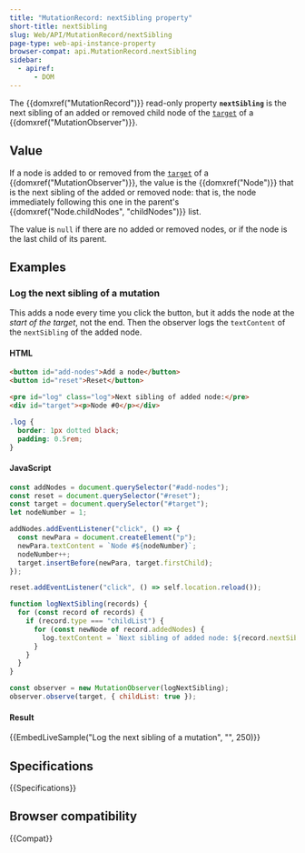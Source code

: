 ```yaml
---
title: "MutationRecord: nextSibling property"
short-title: nextSibling
slug: Web/API/MutationRecord/nextSibling
page-type: web-api-instance-property
browser-compat: api.MutationRecord.nextSibling
sidebar:
  - apiref:
      - DOM
---
```


The {{domxref("MutationRecord")}} read-only property **`nextSibling`** is the next sibling of an added or removed child node of the [`target`](/en-US/docs/Web/API/MutationRecord/target) of a {{domxref("MutationObserver")}}.

## Value

If a node is added to or removed from the [`target`](/en-US/docs/Web/API/MutationRecord/target) of a {{domxref("MutationObserver")}}, the value is the {{domxref("Node")}} that is the next sibling of the added or removed node: that is, the node immediately following this one in the parent's {{domxref("Node.childNodes", "childNodes")}} list.

The value is `null` if there are no added or removed nodes, or if the node is the last child of its parent.

## Examples

### Log the next sibling of a mutation

This adds a node every time you click the button, but it adds the node at the _start of the target_, not the end. Then the observer logs the `textContent` of the `nextSibling` of the added node.

#### HTML

```html
<button id="add-nodes">Add a node</button>
<button id="reset">Reset</button>

<pre id="log" class="log">Next sibling of added node:</pre>
<div id="target"><p>Node #0</p></div>
```

```css hidden
.log {
  border: 1px dotted black;
  padding: 0.5rem;
}
```

#### JavaScript

```js
const addNodes = document.querySelector("#add-nodes");
const reset = document.querySelector("#reset");
const target = document.querySelector("#target");
let nodeNumber = 1;

addNodes.addEventListener("click", () => {
  const newPara = document.createElement("p");
  newPara.textContent = `Node #${nodeNumber}`;
  nodeNumber++;
  target.insertBefore(newPara, target.firstChild);
});

reset.addEventListener("click", () => self.location.reload());

function logNextSibling(records) {
  for (const record of records) {
    if (record.type === "childList") {
      for (const newNode of record.addedNodes) {
        log.textContent = `Next sibling of added node: ${record.nextSibling?.textContent}`;
      }
    }
  }
}

const observer = new MutationObserver(logNextSibling);
observer.observe(target, { childList: true });
```

#### Result

{{EmbedLiveSample("Log the next sibling of a mutation", "", 250)}}

## Specifications

{{Specifications}}

## Browser compatibility

{{Compat}}
